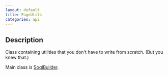 ```yaml
---
layout: default
title: PageUtils
categories: api
---
```

Description
----------------

Class containing utilities that you don't have to write from scratch.  (But you knew that.)

Main class is [SoqlBuilder](https://github.com/apex-commons/query/blob/master/src/classes/PageUtils).


